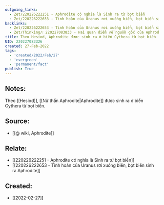 ```yaml
---
outgoing_links:
  - Zet/220226222251 - Aphrodite có nghĩa là Sinh ra từ bọt biển
  - Zet/220226222653 - Tinh hoàn của Uranus rơi xuống biển, bọt biển sinh ra Aphrodite
backlinks:
  - Zet/220226222653 - Tinh hoàn của Uranus rơi xuống biển, bọt biển sinh ra Aphrodite
  - Zet/Thinking/❕ 220227083833 - Hai quan điểm về nguồn gốc của Aphrodite
title: Theo Hesiod, Aphrodite được sinh ra ở biển Cythera từ bọt biển
UID: 220227083326
created: 27-Feb-2022
tags:
  - 'created/2022/Feb/27'
  - 'evergreen'
  - 'permanent/fact'
publish: True
---
```

## Notes:
Theo [[Hesiod]], [[Nữ thần Aphrodite|Aphrodite]] được sinh ra ở biển Cythera từ bọt biển.

## Source:
- [[@ wiki, Aphrodite]]

## Relate:
- [[220226222251 - Aphrodite có nghĩa là Sinh ra từ bọt biển]]
- [[220226222653 - Tinh hoàn của Uranus rơi xuống biển, bọt biển sinh ra Aphrodite]]
## Created:
- [[2022-02-27]]

